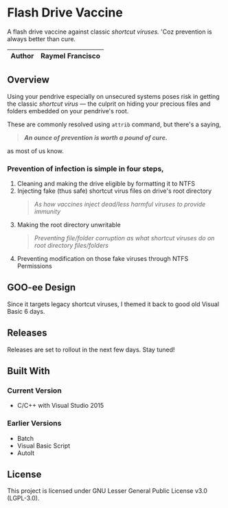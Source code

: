 # Flash Drive Vaccine
A flash drive vaccine against classic *shortcut viruses.* 'Coz prevention is always better than cure.

| Author | Raymel Francisco |
|-|-|

## Overview
Using your pendrive especially on unsecured systems poses risk in getting the classic *shortcut virus* —
the culprit on hiding your precious files and folders embedded on your pendrive's root.

These are commonly resolved using `attrib` command, but there's a saying,
> ***An ounce of prevention is worth a pound of cure.***
                
as most of us know.

### Prevention of infection is simple in four steps,
1. Cleaning and making the drive eligible by formatting it to NTFS
2. Injecting fake (thus safe) shortcut virus files on drive's root directory
   > *As how vaccines inject dead/less harmful viruses to provide immunity*
3. Making the root directory unwritable
   > *Preventing file/folder corruption as what shortcut viruses do on root directory files/folders*
4. Preventing modification on those fake viruses through NTFS Permissions

## GOO-ee Design
Since it targets legacy shortcut viruses, I themed it back to good old Visual Basic 6 days.

## Releases

Releases are set to rollout in the next few days. Stay tuned!

## Built With
### Current Version
- C/C++ with Visual Studio 2015

### Earlier Versions
- Batch
- Visual Basic Script
- AutoIt

## License

This project is licensed under GNU Lesser General Public License v3.0 (LGPL-3.0).

